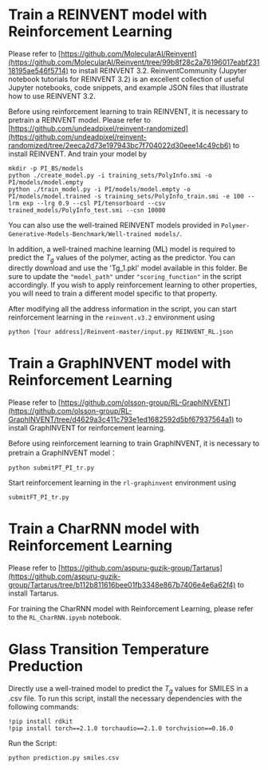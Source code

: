 # Train a REINVENT model with Reinforcement Learning

Please refer to [https://github.com/MolecularAI/Reinvent](https://github.com/MolecularAI/Reinvent/tree/99b8f28c2a76196017eabf23118195ae546f5714) to install REINVENT 3.2.
ReinventCommunity (Jupyter notebook tutorials for REINVENT 3.2) is an excellent collection of useful Jupyter notebooks, code snippets, and example JSON files that illustrate how to use REINVENT 3.2.

Before using reinforcement learning to train REINVENT, it is necessary to pretrain a REINVENT model. Please refer to [https://github.com/undeadpixel/reinvent-randomized](https://github.com/undeadpixel/reinvent-randomized/tree/2eeca2d73e197943bc7f704022d30eee14c49cb6) to install REINVENT. And train your model by

```
mkdir -p PI_BS/models
python ./create_model.py -i training_sets/PolyInfo.smi -o PI/models/model.empty
python ./train_model.py -i PI/models/model.empty -o PI/models/model.trained -s training_sets/PolyInfo_train.smi -e 100 --lrm exp --lrg 0.9 --csl PI/tensorboard --csv trained_models/PolyInfo_test.smi --csn 10000
```

You can also use the well-trained REINVENT models provided in `Polymer-Generative-Models-Benchmark/Well-trained models/`.

In addition, a well-trained machine learning (ML) model is required to predict the $T_g$ values of the polymer, acting as the predictor.
You can directly download and use the 'Tg_1.pkl' model available in this folder.
Be sure to update the `"model_path"` under `"scoring_function"` in the script accordingly.
If you wish to apply reinforcement learning to other properties, you will need to train a different model specific to that property.

After modifying all the address information in the script, you can start reinforcement learning in the `reinvent.v3.2` environment using
```
python [Your address]/Reinvent-master/input.py REINVENT_RL.json
```

# Train a GraphINVENT model with Reinforcement Learning

Please refer to [https://github.com/olsson-group/RL-GraphINVENT](https://github.com/olsson-group/RL-GraphINVENT/tree/d4629a3c411c793e1ed1682592d5bf67937564a1) to install GraphINVENT for reinforcement learning.

Before using reinforcement learning to train GraphINVENT, it is necessary to pretrain a GraphINVENT model：
```
python submitPT_PI_tr.py
```

Start reinforcement learning in the `rl-graphinvent` environment using
```
submitFT_PI_tr.py
```


# Train a CharRNN model with Reinforcement Learning
Please refer to [https://github.com/aspuru-guzik-group/Tartarus](https://github.com/aspuru-guzik-group/Tartarus/tree/b112b811616bee01fb3348e867b7406e4e6a62f4) to install Tartarus.

For training the CharRNN model with Reinforcement Learning, please refer to the `RL_CharRNN.ipynb` notebook.


# Glass Transition Temperature Preduction
Directly use a well-trained model to predict the $T_g$ values for SMILES in a .csv file.
To run this script, install the necessary dependencies with the following commands:
```
!pip install rdkit
!pip install torch==2.1.0 torchaudio==2.1.0 torchvision==0.16.0
```
Run the Script:
```
python prediction.py smiles.csv
```
